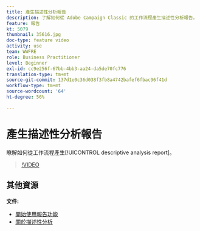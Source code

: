 ```yaml
---
title: 產生描述性分析報告
description: 了解如何從 Adobe Campaign Classic 的工作流程產生描述性分析報告。
feature: 報告
kt: 5079
thumbnail: 35616.jpg
doc-type: feature video
activity: use
team: WWFRE
role: Business Practitioner
level: Beginner
exl-id: cc9e256f-67bb-4bb3-aa24-da5de70fc776
translation-type: tm+mt
source-git-commit: 137d1e0c36d038f3fb8a4742bafef6fbac96f41d
workflow-type: tm+mt
source-wordcount: '64'
ht-degree: 56%

---
```


# 產生描述性分析報告

瞭解如何從工作流程產生[!UICONTROL descriptive analysis report]。

>[!VIDEO](https://video.tv.adobe.com/v/35616?quality=12)

## 其他資源

**文件:**

* [開始使用報告功能](https://docs.adobe.com/content/help/en/campaign-classic/using/reporting/reporting-in-adobe-campaign/about-adobe-campaign-reporting-tools.html)
* [關於描述性分析](https://docs.adobe.com/content/help/en/campaign-classic/using/reporting/analyzing-populations/about-descriptive-analysis.html)
